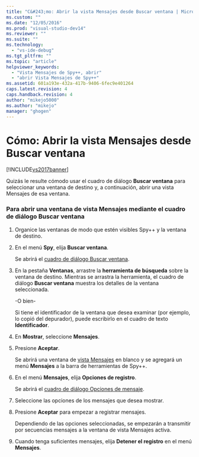 ```yaml
---
title: "C&#243;mo: Abrir la vista Mensajes desde Buscar ventana | Microsoft Docs"
ms.custom: ""
ms.date: "12/05/2016"
ms.prod: "visual-studio-dev14"
ms.reviewer: ""
ms.suite: ""
ms.technology: 
  - "vs-ide-debug"
ms.tgt_pltfrm: ""
ms.topic: "article"
helpviewer_keywords: 
  - "Vista Mensajes de Spy++, abrir"
  - "abrir Vista Mensajes de Spy++"
ms.assetid: 601a193e-432a-417b-9406-6fec9e401264
caps.latest.revision: 4
caps.handback.revision: 4
author: "mikejo5000"
ms.author: "mikejo"
manager: "ghogen"
---
```

# C&#243;mo: Abrir la vista Mensajes desde Buscar ventana
[!INCLUDE[vs2017banner](../code-quality/includes/vs2017banner.md)]

Quizás le resulte cómodo usar el cuadro de diálogo **Buscar ventana** para seleccionar una ventana de destino y, a continuación, abrir una vista Mensajes de esa ventana.  
  
### Para abrir una ventana de vista Mensajes mediante el cuadro de diálogo Buscar ventana  
  
1.  Organice las ventanas de modo que estén visibles Spy\+\+ y la ventana de destino.  
  
2.  En el menú **Spy**, elija **Buscar ventana**.  
  
     Se abrirá el [cuadro de diálogo Buscar ventana](../debugger/find-window-dialog-box.md).  
  
3.  En la pestaña **Ventanas**, arrastre la **herramienta de búsqueda** sobre la ventana de destino.  Mientras se arrastra la herramienta, el cuadro de diálogo **Buscar ventana** muestra los detalles de la ventana seleccionada.  
  
     \-O bien\-  
  
     Si tiene el identificador de la ventana que desea examinar \(por ejemplo, lo copió del depurador\), puede escribirlo en el cuadro de texto **Identificador**.  
  
4.  En **Mostrar**, seleccione **Mensajes**.  
  
5.  Presione **Aceptar**.  
  
     Se abrirá una ventana de [vista Mensajes](../debugger/messages-view.md) en blanco y se agregará un menú **Mensajes** a la barra de herramientas de Spy\+\+.  
  
6.  En el menú **Mensajes**, elija **Opciones de registro**.  
  
     Se abrirá el [cuadro de diálogo Opciones de mensaje](../debugger/message-options-dialog-box.md).  
  
7.  Seleccione las opciones de los mensajes que desea mostrar.  
  
8.  Presione **Aceptar** para empezar a registrar mensajes.  
  
     Dependiendo de las opciones seleccionadas, se empezarán a transmitir por secuencias mensajes a la ventana de vista Mensajes activa.  
  
9. Cuando tenga suficientes mensajes, elija **Detener el registro** en el menú **Mensajes**.